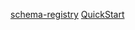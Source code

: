 [schema-registry](https://github.com/confluentinc/schema-registry)
[QuickStart](http://docs.confluent.io/current/quickstart.html#quickstart)
